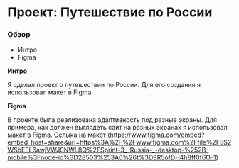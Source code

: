 # Проект: Путешествие по России

### Обзор
* Интро
* Figma

**Интро**

Я сделал проект о путешествии по России.
Для его создания я использовал макет в Figma.

**Figma**

В проекте была реализована адаптивность под разные экраны. Для примера, как должен выглядеть сайт на разных экранах я использовал макет в Figma.
Cслыка на макет (https://www.figma.com/embed?embed_host=share&url=https%3A%2F%2Fwww.figma.com%2Ffile%2F5S2WSbEFL6awjVWJ0NWL8Q%2FSprint-3_-Russia-_-desktop-%252B-mobile%3Fnode-id%3D28503%253A0%26t%3D9R5ofDH4h8ff0f6O-1)

